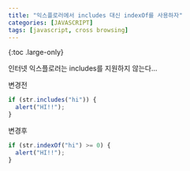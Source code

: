 ```yaml
---
title: "익스플로러에서 includes 대신 indexOf를 사용하자"
categories: [JAVASCRIPT]
tags: [javascript, cross browsing]
---
```


{:toc .large-only}

인터넷 익스플로러는 includes를 지원하지 않는다...

변경전

```js
if (str.includes("hi")) {
  alert("HI!!");
}
```

변경후

```js
if (str.indexOf("hi") >= 0) {
  alert("HI!!");
}
```
